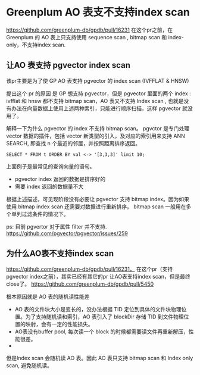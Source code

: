 # Greenplum AO 表支不支持index scan

https://github.com/greenplum-db/gpdb/pull/16231
在这个pr之前，在 Greenplum 的 AO 表上只支持使用 sequence scan , bitmap scan 和 index-only，不支持index scan. 

## 让AO 表支持 pgvector index scan

该pr主要是为了使 GP AO 表支持 pgvector 的 index  scan (IVFFLAT & HNSW)

提出这个 pr 的原因 是 GP 想支持 pgvector，但是 pgvector 里面的两个 index : ivfflat 和 hnsw 都不支持 bitmap scan，AO 表又不支持 Index scan , 也就是没有办法在向量数据上使用上述两种索引，只能进行顺序扫描，这样 pgvector 就没用了。

解释一下为什么 pgvector 的 index 不支持 bitmap scan。 pgvctor 是专门处理 vector 数据的插件，包括 vector 新类型的引入，及对应的索引用来支持 ANN SEARCH, 即查找 n 个最近的邻居，并按照距离排序返回。

```
SELECT * FROM t ORDER BY val <-> '[3,3,3]' limit 10;
```
上面例子是最常见的查询向量的语句。
-	pgvector index 返回的数据是排序好的
-	需要 index 返回的数据量不大

根据上述描述，可见现阶段没有必要让 pgvector 支持 bitmap index。因为如果使用 bitmap index scan 还需要对数据进行重新排序。
bitmap scan 一般用在多个单列过滤条件的情况下。

ps: 目前 pgvertor 对于属性 filter 并不支持. https://github.com/pgvector/pgvector/issues/259 

## 为什么AO表不支持index scan
https://github.com/greenplum-db/gpdb/pull/16231，
在这个pr（支持pgvector index之前），其实已经有其它的pr 让AO表支持index scan，但是最终close了。
https://github.com/greenplum-db/gpdb/pull/5450

根本原因就是 AO 表的随机读性能差
- AO 表的文件块大小是变长的，没办法根据 TID 定位到具体的文件块物理位置。为了支持随机读和索引，AO 表引入了 blockDir 存储 TID 到文件物理位置的映射，会有一定的性能损失。
- AO表没有buffer pool, 每次读一个 block 的时候都需要读文件再重新解压，性能很差。
-
但是Index scan 会随机读 AO 表。因此 AO 表只支持 bitmap scan 和 Index only scan, 避免随机读。

